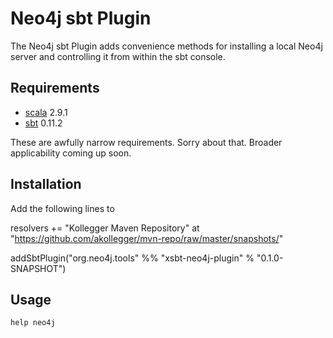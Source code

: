 Neo4j sbt Plugin
================

The Neo4j sbt Plugin adds convenience methods for installing a local Neo4j server and controlling it
from within the sbt console. 

Requirements
------------

* [scala](http://scala-lang.org/) 2.9.1
* [sbt](https://github.com/harrah/xsbt/wiki) 0.11.2

These are awfully narrow requirements. Sorry about that. Broader applicability coming up soon.

Installation
------------

Add the following lines to 

  resolvers += "Kollegger Maven Repository" at "https://github.com/akollegger/mvn-repo/raw/master/snapshots/"

  addSbtPlugin("org.neo4j.tools" %% "xsbt-neo4j-plugin" % "0.1.0-SNAPSHOT")

Usage
-----

`help neo4j`

